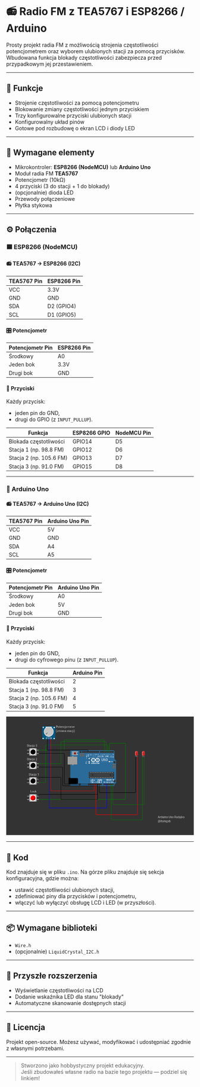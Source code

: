 # 📻 Radio FM z TEA5767 i ESP8266 / Arduino

Prosty projekt radia FM z możliwością strojenia częstotliwości potencjometrem oraz wyborem ulubionych stacji za pomocą przycisków. Wbudowana funkcja blokady częstotliwości zabezpiecza przed przypadkowym jej przestawieniem.

---

## 🔧 Funkcje

- Strojenie częstotliwości za pomocą potencjometru
- Blokowanie zmiany częstotliwości jednym przyciskiem
- Trzy konfigurowalne przyciski ulubionych stacji
- Konfigurowalny układ pinów
- Gotowe pod rozbudowę o ekran LCD i diody LED

---

## 🧰 Wymagane elementy

- Mikrokontroler: **ESP8266 (NodeMCU)** lub **Arduino Uno**
- Moduł radia FM **TEA5767**
- Potencjometr (10kΩ)
- 4 przyciski (3 do stacji + 1 do blokady)
- (opcjonalnie) dioda LED
- Przewody połączeniowe
- Płytka stykowa

---

## ⚙️ Połączenia

### 🟦 ESP8266 (NodeMCU)

#### 📻 TEA5767 → ESP8266 (I2C)

| TEA5767 Pin | ESP8266 Pin |
|-------------|-------------|
| VCC         | 3.3V        |
| GND         | GND         |
| SDA         | D2 (GPIO4)  |
| SCL         | D1 (GPIO5)  |

#### 🎛️ Potencjometr

| Potencjometr Pin | ESP8266 Pin |
|------------------|-------------|
| Środkowy         | A0          |
| Jeden bok        | 3.3V        |
| Drugi bok        | GND         |

#### 🔘 Przyciski

Każdy przycisk:
- jeden pin do GND,
- drugi do GPIO (z `INPUT_PULLUP`).

| Funkcja             | ESP8266 GPIO | NodeMCU Pin |
|---------------------|--------------|-------------|
| Blokada częstotliwości | GPIO14     | D5          |
| Stacja 1 (np. 98.8 FM) | GPIO12     | D6          |
| Stacja 2 (np. 105.6 FM)| GPIO13     | D7          |
| Stacja 3 (np. 91.0 FM) | GPIO15     | D8          |

---

### 🔴 Arduino Uno

#### 📻 TEA5767 → Arduino Uno (I2C)

| TEA5767 Pin | Arduino Uno Pin  |
|-------------|------------------|
| VCC         | 5V               |
| GND         | GND              |
| SDA         | A4               |
| SCL         | A5               |

#### 🎛️ Potencjometr

| Potencjometr Pin | Arduino Uno Pin  |
|------------------|------------------|
| Środkowy         | A0               |
| Jeden bok        | 5V               |
| Drugi bok        | GND              |

#### 🔘 Przyciski

Każdy przycisk:
- jeden pin do GND,
- drugi do cyfrowego pinu (z `INPUT_PULLUP`).

| Funkcja                | Arduino Pin |
|------------------------|-------------|
| Blokada częstotliwości | 2           |
| Stacja 1 (np. 98.8 FM) | 3           |
| Stacja 2 (np. 105.6 FM)| 4           |
| Stacja 3 (np. 91.0 FM) | 5           |


![Schemat podłączenia](schemat_1.0.0.png)

---

## 💾 Kod

Kod znajduje się w pliku `.ino`. Na górze pliku znajduje się sekcja konfiguracyjna, gdzie można:

- ustawić częstotliwości ulubionych stacji,
- zdefiniować piny dla przycisków i potencjometru,
- włączyć lub wyłączyć obsługę LCD i LED (w przyszłości).

---

## 📦 Wymagane biblioteki

- `Wire.h`
- (opcjonalnie) `LiquidCrystal_I2C.h`

---

## 🚀 Przyszłe rozszerzenia

- Wyświetlanie częstotliwości na LCD
- Dodanie wskaźnika LED dla stanu "blokady"
- Automatyczne skanowanie dostępnych stacji

---

## 📝 Licencja

Projekt open-source. Możesz używać, modyfikować i udostępniać zgodnie z własnymi potrzebami.

---

> Stworzono jako hobbystyczny projekt edukacyjny.  
> Jeśli zbudowałeś własne radio na bazie tego projektu — podziel się linkiem!
